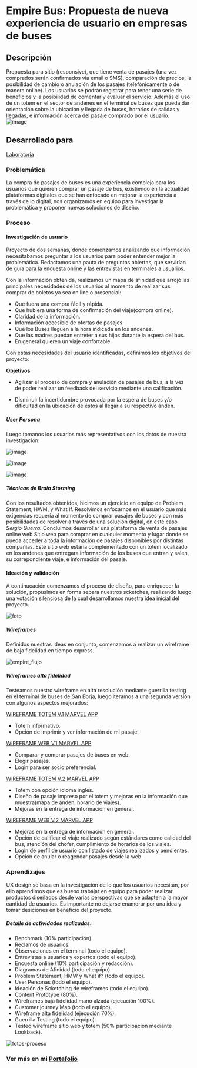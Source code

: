 # Empire Bus: Propuesta de nueva experiencia de usuario en empresas de buses
## Descripción
Propuesta para sitio (responsive), que tiene venta de pasajes (una vez comprados serán confirmados vía email o SMS), comparación de precios, la posibilidad de cambio o anulación de los pasajes (telefónicamente o de manera online).
Los usuarios se podrán registrar para tener una serie de beneficios y la posibilidad de comentar y evaluar el servicio.
Además el uso de un totem en el sector de andenes en el terminal de buses que pueda dar orientación sobre la ubicación y llegada de buses, horarios de salidas y llegadas, e información acerca del pasaje comprado por el usuario.
![image](https://user-images.githubusercontent.com/32280840/37886825-2981cec8-3094-11e8-957c-57015f4a7a72.jpg)
## Desarrollado para
[Laboratoria](http://laboratoria.la)

### Problemática
La compra de pasajes de buses es una experiencia compleja para los usuarios que quieren comprar un pasaje de bus, existiendo en la actualidad plataformas digitales que se han enfocado en mejorar la experiencia a través de lo digital, nos organizamos en equipo para investigar la problemática y proponer nuevas soluciones de diseño.

### Proceso
#### Investigación de usuario
Proyecto de dos semanas, donde comenzamos analizando que información necesitabamos preguntar a los usuarios para poder entender mejor la problemática. Redactamos una pauta de preguntas abiertas, que servirían de guía para la encuesta online y las entrevistas en terminales a usuarios. 

Con la información obtenida, realizamos un mapa de afinidad que arrojó las principales necesidades de los usuarios al momento de realizar sus comprar de boletos ya sea on line o presencial:

- Que fuera una compra fácil y rápida.
- Que hubiera una forma de confirmación del viaje(compra online).
- Claridad de la información.
- Información accesible de ofertas de pasajes.
- Que los Buses lleguen a la hora indicada en los andenes.
- Que las madres puedan entreter a sus hijos durante la espera del bus.
- En general quieren un viaje confortable.

Con estas necesidades del usuario identificadas, definimos los objetivos del proyecto:

**Objetivos**
- Agilizar el proceso de compra y anulación de pasajes de bus, a la vez de poder realizar un feedback del servicio mediante una calificación.

- Disminuir la incertidumbre provocada por la espera de buses y/o dificultad en la ubicación de éstos al llegar a su respectivo andén.

##### User Persona
Luego tomanos los usuarios más representativos con los datos de nuestra investigación:

![image](https://user-images.githubusercontent.com/32280840/37888749-5ea67d82-309f-11e8-833d-7bce86d55805.png)

![image](https://user-images.githubusercontent.com/32280840/37888772-7abf1d08-309f-11e8-8603-06db081319d9.png)

![image](https://user-images.githubusercontent.com/32280840/37888787-9378cc68-309f-11e8-8282-356b4f4d3d59.png)

##### Técnicas de Brain Storming
Con los resultados obtenidos, hicimos un ejercicio en equipo de Problem Statement, HWM, y What If. Resolvimos enfocarnos en el usuario que más exigencias requería al momento de comprar pasajes de buses y con más posibilidades de resolver a través de una solución digital, en este caso *Sergio Guerra.*
Concluimos desarrollar una plataforma de venta de pasajes online web Sitio web para comprar en cualquier momento y lugar donde se pueda acceder a toda la información de pasajes disponibles por distintas compañías. Este sitio web estaría complementado con un totem localizado en los andenes que entregara información de los buses que entran y salen, su correpondiente viaje, e información del pasaje.

#### Ideación y validación
A continucación comenzamos el proceso de diseño, para enriquecer la solución, propusimos en forma separa nuestros scketches, realizando luego una votación silenciosa de la cual desarrollamos nuestra idea inicial del proyecto.

![foto](https://user-images.githubusercontent.com/32280840/37889575-704f4204-30a3-11e8-9b20-83031dd06547.jpg)

##### Wireframes
Definidos nuestras ideas en conjunto, comenzamos a realizar un wireframe de baja fidelidad en tiempo express.

![empire_flujo](https://user-images.githubusercontent.com/32280840/37890206-13279970-30a6-11e8-87a1-cb22b0fc3dfb.png)

##### Wireframes alta fidelidad
Testeamos nuestro wireframe en alta resolución mediante guerrilla testing en el terminal de buses de San Borja, luego iteramos a una segunda versión con algunos aspectos mejorados:

[WIREFRAME TOTEM V.1 MARVEL APP](https://marvelapp.com/36ef2b0)
- Totem informativo.
- Opción de imprimir y ver información de mi pasaje.

[WIREFRAME WEB V.1 MARVEL APP](https://marvelapp.com/36ef2b0/screen/37748504)
- Comparar y comprar pasajes de buses en web.
- Elegir pasajes.
- Login para ser socio preferencial.

[WIREFRAME TOTEM V.2 MARVEL APP](https://marvelapp.com/7h7a14h)
- Totem con opción idioma ingles.
- Diseño de pasaje impreso por el totem y mejoras en la información que muestra(mapa de ánden, horario de viajes).
- Mejoras en la entrega de información en general.

[WIREFRAME WEB V.2 MARVEL APP](https://marvelapp.com/7h7a14h/screen/38131000)
- Mejoras en la entrega de información en general.
- Opción de calificar el viaje realizado según estándares como calidad del bus, atención del chofer, cumplimiento de horarios de los viajes.
- Login de perfil de usuario con listado de viajes realizados y pendientes.
- Opción de anular o reagendar pasajes desde la web.

### Aprendizajes
UX design se basa en la investigación de lo que los usuarios necesitan, por ello aprendimos que es bueno trabajar en equipo para poder realizar productos diseñados desde varias perspectivas que se adapten a la mayor cantidad de usuarios. Es importante no dejarse enamorar por una idea y tomar desiciones en beneficio del proyecto. 

##### Detalle de actividades realizadas:
- Benchmark (10% participación).
- Reclamos de usuarios.
- Observaciones en el terminal (todo el equipo).
- Entrevistas a usuarios y expertos (todo el equipo).
- Encuesta online (10% participación y redacción).
- Diagramas de Afinidad (todo el equipo).
- Problem Statement, HMW y What if? (todo el equipo).
- User Personas (todo el equipo).
- Ideación de Scketching de wireframes (todo el equipo).
- Content Prototype (80%).
- Wireframes baja fidelidad mano alzada (ejecución 100%).
- Customer journey Map (todo el equipo).
- Wireframe alta fidelidad (ejecución 70%).
- Guerrilla Testing (todo el equipo).
- Testeo wireframe sitio web y totem (50% participación mediante Lookback).

![fotos-proceso](https://user-images.githubusercontent.com/32280840/37893730-506fc04e-30b2-11e8-9748-d885af6ec11c.jpg)
### Ver más en mi [Portafolio](https://jotavasquez.github.io/portafolioj/)
